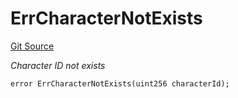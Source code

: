 # ErrCharacterNotExists
[Git Source](https://github.com/Crossbell-Box/Crossbell-Contracts/blob/eafad9b7237b4175827150168fbfde105ec8c367/contracts/libraries/Error.sol)

*Character ID not exists*


```solidity
error ErrCharacterNotExists(uint256 characterId);
```

